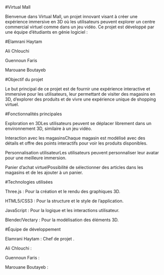 #Virtual Mall

Bienvenue dans Virtual Mall, un projet innovant visant à créer une expérience immersive en 3D où les utilisateurs peuvent explorer un centre commercial virtuel comme dans un jeu vidéo. Ce projet est développé par une équipe d’étudiants en génie logiciel :

#Elamrani Haytam

Ali Chlouchi

Guennoun Faris

Marouane Boutayeb

#Objectif du projet

Le but principal de ce projet est de fournir une expérience interactive et immersive pour les utilisateurs, leur permettant de visiter des magasins en 3D, d’explorer des produits et de vivre une expérience unique de shopping virtuel.

#Fonctionnalités principales

Exploration en 3DLes utilisateurs peuvent se déplacer librement dans un environnement 3D, similaire à un jeu vidéo.

Interaction avec les magasinsChaque magasin est modélisé avec des détails et offre des points interactifs pour voir les produits disponibles.

Personnalisation utilisateurLes utilisateurs peuvent personnaliser leur avatar pour une meilleure immersion.

Panier d’achat virtuelPossibilité de sélectionner des articles dans les magasins et de les ajouter à un panier.

#Technologies utilisées

Three.js : Pour la création et le rendu des graphiques 3D.

HTML5/CSS3 : Pour la structure et le style de l’application.

JavaScript : Pour la logique et les interactions utilisateur.

Blender/Vectary : Pour la modélisation des éléments 3D.

#Équipe de développement

Elamrani Haytam : Chef de projet .

Ali Chlouchi :

Guennoun Faris :

Marouane Boutayeb :


